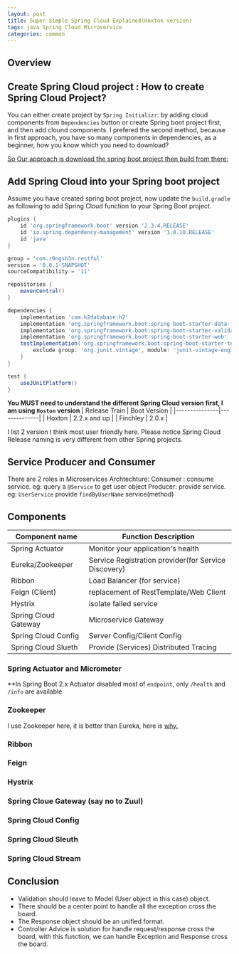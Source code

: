 ```yaml
---
layout: post
title: Super Simple Spring Cloud Explained(Hoxton version) 
tags: java Spring Cloud Microservice 
categories: common
---
```


## Overview

## Create Spring Cloud project : How to create Spring Cloud Project?

You can either create project by `Spring Initializr`: by adding cloud components from `Dependencies` button or create Spring boot project first, and then add clound components. I prefered the second method, because in first approach, you have so many components in dependencies, as a beginner, how you know which you need to download?

<u>So Our approach is download the spring boot project then build from there:</u>

## Add Spring Cloud into your Spring boot project
Assume you have created spring boot project, now update the `build.gradle` as following to add Spring Cloud function to your Spring Boot project.

~~~gradle
plugins {
	id 'org.springframework.boot' version '2.3.4.RELEASE'
	id 'io.spring.dependency-management' version '1.0.10.RELEASE'
	id 'java'
}

group = 'com.r0ngsh3n.restful'
version = '0.0.1-SNAPSHOT'
sourceCompatibility = '11'

repositories {
	mavenCentral()
}

dependencies {
	implementation 'com.h2database:h2'
	implementation 'org.springframework.boot:spring-boot-starter-data-jpa'
	implementation 'org.springframework.boot:spring-boot-starter-validation'
	implementation 'org.springframework.boot:spring-boot-starter-web'
	testImplementation('org.springframework.boot:spring-boot-starter-test') {
		exclude group: 'org.junit.vintage', module: 'junit-vintage-engine'
	}
}

test {
	useJUnitPlatform()
}
~~~

<Strong>You MUST need to understand the different Spring Cloud version first, I am using `Hoston` version</Strong>
| Release Train | Boot Version |
|---------------|--------------|
| Hoxton        | 2.2.x and up |
| Finchley      | 2.0.x        |

I list 2 version I think most user friendly here. Please notice Spring Cloud Release naming is very different from other Spring projects.

## Service Producer and Consumer
There are 2 roles in Microservices Archtechture: 
Consumer : consume service. eg: query a `@Service` to get user object
Producer:  provide service. eg: `UserService` provide `findByUserName` service(method)

## Components

| Component name | Function Description             |
|----------------|----------------------------------|
| Spring Actuator| Monitor your application's health|
| Eureka/Zookeeper | Service Registration provider(for Service Discovery)  |
| Ribbon         | Load Balancer (for service)|
| Feign (Client) | replacement of RestTemplate/Web Client|
| Hystrix|isolate failed service |
| Spring Cloud Gateway | Microservice Gateway|
| Spring Cloud Config | Server Config/Client Config|
| Spring Cloud Slueth | Provide (Services) Distributed Tracing|


### Spring Actuator and Micrometer
**In Spring Boot 2.x Actuator disabled most of `endpoint`, only `/health` and `/info` are available

### Zookeeper
I use Zookeeper here, it is better than Eureka, here is [why.](https://medium.com/knerd/eureka-why-you-shouldnt-use-zookeeper-for-service-discovery-4932c5c7e764)

### Ribbon

### Feign

### Hystrix

### Spring Cloue Gateway (say no to Zuul)
### Spring Cloud Config
### Spring Cloud Sleuth
### Spring Cloud Stream

## Conclusion

* Validation should leave to Model (User object in this case) object.
* There should be a center point to handle all the exception cross the board.
* The Response object should be an unified format.
* Controller Advice is solution for handle request/response cross the board, with this function, we can handle Exception and Response cross the board.
